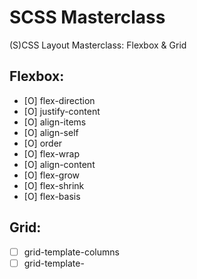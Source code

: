 # SCSS Masterclass

(S)CSS Layout Masterclass: Flexbox & Grid

## Flexbox:

- [O] flex-direction
- [O] justify-content
- [O] align-items
- [O] align-self
- [O] order
- [O] flex-wrap
- [O] align-content
- [O] flex-grow
- [O] flex-shrink
- [O] flex-basis

## Grid:

- [ ] grid-template-columns
- [ ] grid-template-
